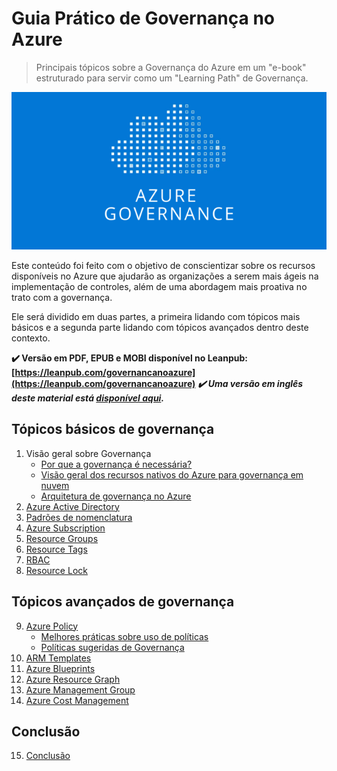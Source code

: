 # Guia Prático de Governança no Azure
>Principais tópicos sobre a Governança do Azure em um "e-book" estruturado para servir como um "Learning Path" de Governança.

![azure_governance](/images/azure_governance.png)

Este conteúdo foi feito com o objetivo de conscientizar sobre os recursos disponíveis no Azure que ajudarão as organizações a serem mais ágeis na implementação de controles, além de uma abordagem mais proativa no trato com a governança.

Ele será dividido em duas partes, a primeira lidando com tópicos mais básicos e a segunda parte lidando com tópicos avançados dentro deste contexto.

**✔️ Versão em PDF, EPUB e MOBI disponível no Leanpub: [https://leanpub.com/governancanoazure](https://leanpub.com/governancanoazure)**
***✔️ Uma versão em inglês deste material está [disponível aqui](https://github.com/ricmmartins/azure-governance-made-simple).***

## Tópicos básicos de governança

1. Visão geral sobre Governança
   * [Por que a governança é necessária?](guide/governance-needed.md)
   * [Visão geral dos recursos nativos do Azure para governança em nuvem](guide/overview-native-features.md)
   * [Arquitetura de governança no Azure](guide/governance-architecture.md)
2. [Azure Active Directory](guide/aad.md)
3. [Padrões de nomenclatura](guide/naming.md)
4. [Azure Subscription](guide/subscription.md)
5. [Resource Groups](guide/resource-groups.md)
6. [Resource Tags](guide/resource-tags.md)
7. [RBAC](guide/rbac.md)
8. [Resource Lock](guide/resource-lock.md)

## Tópicos avançados de governança

9. [Azure Policy](guide/policy.md)
   * [Melhores práticas sobre uso de políticas](guide/policy-best-practices.md)
   * [Políticas sugeridas de Governança](guide/governance-policies.md)
10. [ARM Templates](guide/arm.md)
11. [Azure Blueprints](guide/blueprints.md)
12. [Azure Resource Graph](guide/resource-graph.md)
13. [Azure Management Group](guide/management-group.md)
14. [Azure Cost Management](guide/cost-management.md)

## Conclusão

15. [Conclusão](guide/conclusion.md)




